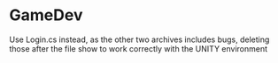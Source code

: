 # GameDev

Use Login.cs instead, as the other two archives includes bugs, deleting those after the file show to work correctly with the UNITY environment
